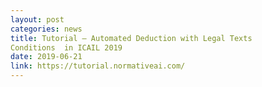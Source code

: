 ```yaml
---
layout: post
categories: news
title: Tutorial – Automated Deduction with Legal Texts
Conditions  in ICAIL 2019
date: 2019-06-21
link: https://tutorial.normativeai.com/
---
```

